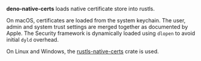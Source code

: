 **deno-native-certs** loads native certificate store into rustls.

On macOS, certificates are loaded from the system keychain. The user, admin and
system trust settings are merged together as documented by Apple. The Security
framework is dynamically loaded using `dlopen` to avoid initial `dyld` overhead.

On Linux and Windows, the
[rustls-native-certs](https://github.com/rustls/rustls-native-certs) crate is used.
